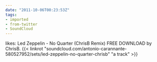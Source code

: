 ```yaml
---
date: "2011-10-06T00:23:53Z"
tags:
- imported
- from-twitter
- SoundCloud
---
```

likes: Led Zeppelin - No Quarter \(ChrisB Remix\) FREE DOWNLOAD by ChrisB. {{< linkrot "soundcloud.com/antonio-carannante-580527952/sets/led-zeppelin-no-quarter-chrisb" "a track" >}}
